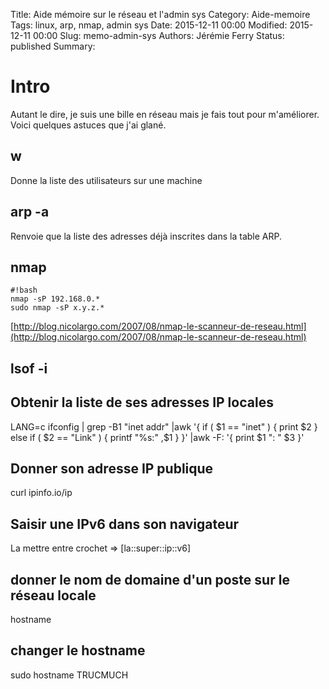 Title: Aide mémoire sur le réseau et l'admin sys
Category: Aide-memoire
Tags: linux, arp, nmap, admin sys
Date: 2015-12-11 00:00
Modified: 2015-12-11 00:00
Slug: memo-admin-sys
Authors: Jérémie Ferry
Status: published
Summary:

# Intro

Autant le dire, je suis une bille en réseau mais je fais tout pour m'améliorer.
Voici quelques astuces que j'ai glané.

## w

Donne la liste des utilisateurs sur une machine

## arp -a

Renvoie que la liste des adresses déjà inscrites dans la table ARP.

## nmap

    #!bash
    nmap -sP 192.168.0.*
    sudo nmap -sP x.y.z.*

[http://blog.nicolargo.com/2007/08/nmap-le-scanneur-de-reseau.html](http://blog.nicolargo.com/2007/08/nmap-le-scanneur-de-reseau.html)

## lsof -i

## Obtenir la liste de ses adresses IP locales

LANG=c ifconfig | grep -B1 "inet addr" |awk '{ if ( $1 == "inet" ) { print $2 } else if ( $2 == "Link" ) { printf "%s:" ,$1 } }' |awk -F: '{ print $1 ": " $3 }'

## Donner son adresse IP publique

curl ipinfo.io/ip

## Saisir une IPv6 dans son navigateur

La mettre entre crochet => [la::super::ip::v6]

## donner le nom de domaine d'un poste sur le réseau locale

hostname

## changer le hostname

sudo hostname TRUCMUCH



